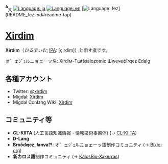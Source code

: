 <span id="readme-top"></span>
**<sup>A</sup><sub>文</sub>**
[![Language: ja](https://img.shields.io/badge/日本語-blue)](README.md#readme-top)
[![Language: en](https://img.shields.io/badge/英語%20(English)-gray)](README_en.md#readme-top)
[![Language: fez](https://img.shields.io/badge/オ゛ェｼﾞｭルニョェーッ語%20(Ƣeznē'bix)-gray)](README_fez.md#readme-top)

# [Xirdim](https://github.com/Xirdim)
**Xirdim**（*ひるでぃむ*; [IPA](//ja.wikipedia.org/wiki/国際音声記号): \[çirdim\]）と申す者です。

オ゛ェｼﾞｭルニョェーッ名: Xirdiм-Tшtāsalozotnic Шweчeфīrƣez Edalg

## 各種アカウント
- Twitter: [@xirdim](//twitter.com/xirdim)
- Migdal: [Xirdim](//migdal.jp/Xirdim)
- Migdal Conlang Wiki: [Xirdim](//migdal.miraheze.org/wiki/User:Xirdim)

## コミュニティ等
- **CL-KIITA** (人工言語知識情報・情報技術事業体) (→ [CL-KIITA](//github.com/CL-KIITA))
- **D-Lang**
- **Brxōdƣez, lanva?!**: オ゛ェｼﾞｭルニョェーッ語制作コミュニティ (→ [Bixic-org](//github.com/Bixic-org))
- **新カロス語**制作コミュニティ (→ [KalosBix-Xakerras](//github.com/KalosBix-Xakerras))
